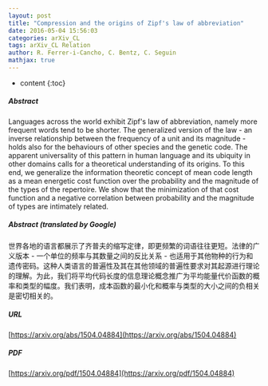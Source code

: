 ```yaml
---
layout: post
title: "Compression and the origins of Zipf's law of abbreviation"
date: 2016-05-04 15:56:03
categories: arXiv_CL
tags: arXiv_CL Relation
author: R. Ferrer-i-Cancho, C. Bentz, C. Seguin
mathjax: true
---
```


* content
{:toc}

##### Abstract
Languages across the world exhibit Zipf's law of abbreviation, namely more frequent words tend to be shorter. The generalized version of the law - an inverse relationship between the frequency of a unit and its magnitude - holds also for the behaviours of other species and the genetic code. The apparent universality of this pattern in human language and its ubiquity in other domains calls for a theoretical understanding of its origins. To this end, we generalize the information theoretic concept of mean code length as a mean energetic cost function over the probability and the magnitude of the types of the repertoire. We show that the minimization of that cost function and a negative correlation between probability and the magnitude of types are intimately related.

##### Abstract (translated by Google)
世界各地的语言都展示了齐普夫的缩写定律，即更频繁的词语往往更短。法律的广义版本 - 一个单位的频率与其数量之间的反比关系 - 也适用于其他物种的行为和遗传密码。这种人类语言的普遍性及其在其他领域的普遍性要求对其起源进行理论的理解。为此，我们将平均代码长度的信息理论概念推广为平均能量代价函数的概率和类型的幅度。我们表明，成本函数的最小化和概率与类型的大小之间的负相关是密切相关的。

##### URL
[https://arxiv.org/abs/1504.04884](https://arxiv.org/abs/1504.04884)

##### PDF
[https://arxiv.org/pdf/1504.04884](https://arxiv.org/pdf/1504.04884)

